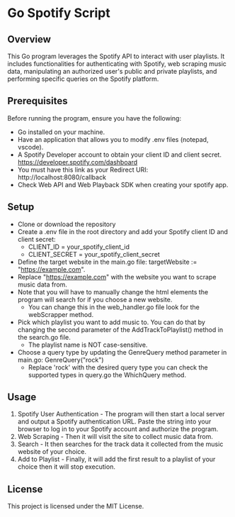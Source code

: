 # Go Spotify Script
## Overview
This Go program leverages the Spotify API to interact with user playlists. It includes functionalities for authenticating with Spotify, web scraping music data, manipulating an authorized user's public and private playlists, and performing specific queries on the Spotify platform.
## Prerequisites
Before running the program, ensure you have the following:
- Go installed on your machine.
- Have an application that allows you to modify .env files (notepad, vscode).
- A Spotify Developer account to obtain your client ID and client secret. https://developer.spotify.com/dashboard
- You must have this link as your Redirect URI: http://localhost:8080/callback
- Check Web API and Web Playback SDK when creating your spotify app.

## Setup 

- Clone or download the repository
- Create a .env file in the root directory and add your Spotify client ID and client secret:
    -  CLIENT_ID = your_spotify_client_id
    -  CLIENT_SECRET = your_spotify_client_secret
- Define the target website in the main.go file: targetWebsite := "https://example.com".
- Replace "https://example.com" with the website you want to scrape music data from.
- Note that you will have to manually change the html elements the program will search for if you choose a new website.
    - You can change this in the web_handler.go file look for the webScrapper method.
- Pick which playlist you want to add music to. You can do that by changing the second parameter of the AddTrackToPlaylist() method in the search.go file.
  - The playlist name is NOT case-sensitive.
- Choose a query type by updating the GenreQuery method parameter in main.go: GenreQuery("rock")
  - Replace 'rock' with the desired query type you can check the supported types in query.go the WhichQuery method.
## Usage

1. Spotify User Authentication - The program will then start a local server and output a Spotify authentication URL. Paste the string into your browser to log in to your Spotify account and authorize the program.
2. Web Scraping - Then it will visit the site to collect music data from.
3. Search - It then searches for the track data it collected from the music website of your choice.
4. Add to Playlist - Finally, it will add the first result to a playlist of your choice then it will stop execution.

## License

This project is licensed under the MIT License.

[//]: # (These are reference links used in the body of this note and get stripped out when the markdown processor does its job. There is no need to format nicely because it shouldn't be seen. Thanks SO - http://stackoverflow.com/questions/4823468/store-comments-in-markdown-syntax)

   [dill]: <https://github.com/joemccann/dillinger>
   [git-repo-url]: <https://github.com/joemccann/dillinger.git>
   [john gruber]: <http://daringfireball.net>
   [df1]: <http://daringfireball.net/projects/markdown/>
   [markdown-it]: <https://github.com/markdown-it/markdown-it>
   [Ace Editor]: <http://ace.ajax.org>
   [node.js]: <http://nodejs.org>
   [Twitter Bootstrap]: <http://twitter.github.com/bootstrap/>
   [jQuery]: <http://jquery.com>
   [@tjholowaychuk]: <http://twitter.com/tjholowaychuk>
   [express]: <http://expressjs.com>
   [AngularJS]: <http://angularjs.org>
   [Gulp]: <http://gulpjs.com>

   [PlDb]: <https://github.com/joemccann/dillinger/tree/master/plugins/dropbox/README.md>
   [PlGh]: <https://github.com/joemccann/dillinger/tree/master/plugins/github/README.md>
   [PlGd]: <https://github.com/joemccann/dillinger/tree/master/plugins/googledrive/README.md>
   [PlOd]: <https://github.com/joemccann/dillinger/tree/master/plugins/onedrive/README.md>
   [PlMe]: <https://github.com/joemccann/dillinger/tree/master/plugins/medium/README.md>
   [PlGa]: <https://github.com/RahulHP/dillinger/blob/master/plugins/googleanalytics/README.md>
